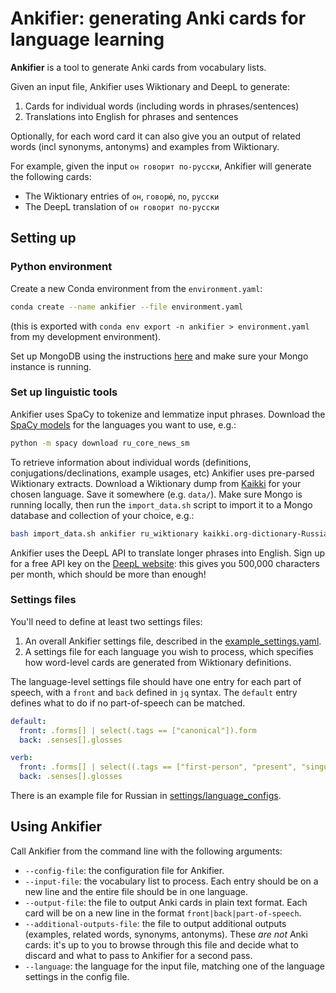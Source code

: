 # Ankifier: generating Anki cards for language learning

**Ankifier** is a tool to generate Anki cards from vocabulary lists.

Given an input file, Ankifier uses Wiktionary and DeepL to generate:
1. Cards for individual words (including words in phrases/sentences)
2. Translations into English for phrases and sentences

Optionally, for each word card it can also give you an output of related words (incl synonyms, antonyms) and examples from Wiktionary. 

For example, given the input `он говорит по-русски`, Ankifier will generate the following cards:
- The Wiktionary entries of `он`, `говорю́`, `по`, `русски`
- The DeepL translation of `он говорит по-русски` 

## Setting up 
### Python environment
Create a new Conda environment from the `environment.yaml`:
```bash
conda create --name ankifier --file environment.yaml
```
(this is exported with `conda env export -n ankifier > environment.yaml` from my development environment). 

Set up MongoDB using the instructions [here](https://www.mongodb.com/docs/manual/administration/install-community/) and make sure your Mongo instance is running.

### Set up linguistic tools 

Ankifier uses SpaCy to tokenize and lemmatize input phrases. Download the [SpaCy models](https://spacy.io/models) for the languages you want to use, e.g.:
```bash
python -m spacy download ru_core_news_sm
```

To retrieve information about individual words (definitions, conjugations/declinations, example usages, etc) Ankifier uses pre-parsed Wiktionary extracts. Download a Wiktionary dump from [Kaikki](https://kaikki.org/dictionary/) for your chosen language. Save it somewhere (e.g. `data/`). Make sure Mongo is running locally, then run the `import_data.sh` script to import it to a Mongo database and collection of your choice, e.g.: 

```bash
bash import_data.sh ankifier ru_wiktionary kaikki.org-dictionary-Russian.json
```

Ankifier uses the DeepL API to translate longer phrases into English. Sign up for a free API key on the [DeepL website](https://www.deepl.com/pro/change-plan#developer): this gives you 500,000 characters per month, which should be more than enough!  


### Settings files
You'll need to define at least two settings files:
1. An overall Ankifier settings file, described in the [example_settings.yaml](./settings/example_settings.yaml). 
2. A settings file for each language you wish to process, which specifies how word-level cards are generated from Wiktionary definitions. 

The language-level settings file should have one entry for each part of speech, with a `front` and `back` defined in `jq` syntax. The `default` entry defines what to do if no part-of-speech can be matched.

```yaml
default:
  front: .forms[] | select(.tags == ["canonical"]).form
  back: .senses[].glosses

verb:
  front: .forms[] | select((.tags == ["first-person", "present", "singular"]) or (.tags == ["present", "second-person", "singular"]) or (.tags == ["plural", "present", "third-person"])).form
  back: .senses[].glosses
```

There is an example file for Russian in [settings/language_configs](./settings/language_configs/russian.yaml). 

## Using Ankifier 

Call Ankifier from the command line with the following arguments:
- `--config-file`: the configuration file for Ankifier. 
- `--input-file`: the vocabulary list to process. Each entry should be on a new line and the entire file should be in one language. 
- `--output-file`: the file to output Anki cards in plain text format. Each card will be on a new line in the format `front|back|part-of-speech`.  
- `--additional-outputs-file`: the file to output additional outputs (examples, related words, synonyms, antonyms). These *are not* Anki cards: it's up to you to browse through this file and decide what to discard and what to pass to Ankifier for a second pass. 
- `--language`: the language for the input file, matching one of the language settings in the config file. 